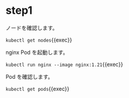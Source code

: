 # step1

ノードを確認します。

`kubectl get nodes`{{exec}}

nginx Pod を起動します。

`kubectl run nginx --image nginx:1.21`{{exec}}

Pod を確認します。

`kubectl get pods`{{exec}}
